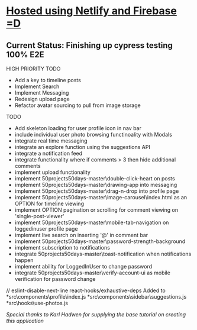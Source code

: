 # [Hosted using Netlify and Firebase =D](https://keen-meninsky-f10d7a.netlify.app)

## Current Status: Finishing up cypress testing 100% E2E
    
HIGH PRIORITY TODO
* Add a key to timeline posts
* Implement Search
* Implement Messaging
* Redesign upload page
* Refactor avatar sourcing to pull from image storage

TODO
* Add skeleton loading for user profile icon in nav bar
* include individual user photo browsing functinoality with Modals
* integrate real time messaging
* integrate an explore function using the suggestions API
* integrate a notification feed 
* integrate functionality where if comments > 3 then hide additional comments
* implement upload functionality
* implement 50projects50days-master\double-click-heart on posts
* implement 50projects50days-master\drawing-app into messaging
* implement 50projects50days-master\drag-n-drop into profile page
* implement 50projects50days-master\image-carousel\index.html as an OPTION for timeline viewing
* implement OPTION pagination or scrolling for comment viewing on 'single-post-viewer'
* implement 50projects50days-master\mobile-tab-navigation on loggedinuser profile page
* implement live search on inserting '@' in comment bar 
* implement 50projects50days-master\password-strength-background
* implement subscription to notifications
* integrate 50projects50days-master\toast-notification when notifications happen
* implement ability for LoggedInUser to change password
* integrate 50projects50days-master\verify-account-ui as mobile verification for password change



// eslint-disable-next-line react-hooks/exhaustive-deps
  Added to
    *src\components\profile\index.js
    *src\components\sidebar\suggestions.js
    *src\hooks\use-photos.js
    


*Special thanks to Karl Hadwen for supplying the base tutorial on creating this application*


